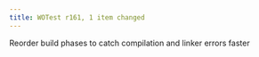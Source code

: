 ```yaml
---
title: WOTest r161, 1 item changed
---
```


Reorder build phases to catch compilation and linker errors faster

